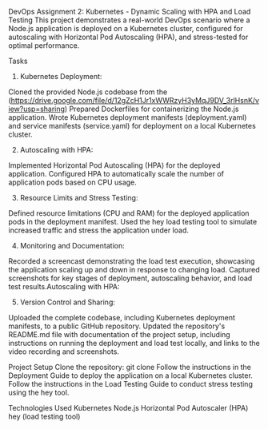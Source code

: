 DevOps Assignment 2: Kubernetes - Dynamic Scaling with HPA and Load Testing
This project demonstrates a real-world DevOps scenario where a Node.js application is deployed on a Kubernetes cluster, configured for autoscaling with Horizontal Pod Autoscaling (HPA), and stress-tested for optimal performance.

Tasks
1. Kubernetes Deployment:

Cloned the provided Node.js codebase from the (https://drive.google.com/file/d/12gZcH1Jr1xWWRzyH3yMqJ9DV_3rlHsnK/view?usp=sharing)
Prepared Dockerfiles for containerizing the Node.js application.
Wrote Kubernetes deployment manifests (deployment.yaml) and service manifests (service.yaml) for deployment on a local Kubernetes cluster.

2. Autoscaling with HPA:

Implemented Horizontal Pod Autoscaling (HPA) for the deployed application.
Configured HPA to automatically scale the number of application pods based on CPU usage.

3. Resource Limits and Stress Testing:

Defined resource limitations (CPU and RAM) for the deployed application pods in the deployment manifest.
Used the hey load testing tool to simulate increased traffic and stress the application under load.

4. Monitoring and Documentation:

Recorded a screencast demonstrating the load test execution, showcasing the application scaling up and down in response to changing load.
Captured screenshots for key stages of deployment, autoscaling behavior, and load test results.Autoscaling with HPA:

5. Version Control and Sharing:

Uploaded the complete codebase, including Kubernetes deployment manifests, to a public GitHub repository.
Updated the repository's README.md file with documentation of the project setup, including instructions on running the deployment and load test locally, and links to the video recording and screenshots.

Project Setup
Clone the repository: 
git clone <repository-url>
Follow the instructions in the Deployment Guide to deploy the application on a local Kubernetes cluster.
Follow the instructions in the Load Testing Guide to conduct stress testing using the hey tool.




Technologies Used
Kubernetes
Node.js
Horizontal Pod Autoscaler (HPA)
hey (load testing tool)
